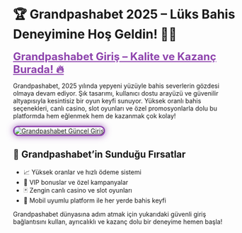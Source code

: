 <!-- Grandpashabet SEO Uyumlu İçerik -->
<h1>🏆 Grandpashabet 2025 – Lüks Bahis Deneyimine Hoş Geldin! 💸🎰</h1>

<a href="https://cutt.ly/Grand2025-giris" title="Grandpashabet Güncel Giriş" style="color: #8e44ad; font-size: 24px; font-weight: bold;">Grandpashabet Giriş – Kalite ve Kazanç Burada! 🔥</a>

<p>Grandpashabet, 2025 yılında yepyeni yüzüyle bahis severlerin gözdesi olmaya devam ediyor. Şık tasarımı, kullanıcı dostu arayüzü ve güvenilir altyapısıyla kesintisiz bir oyun keyfi sunuyor. Yüksek oranlı bahis seçenekleri, canlı casino, slot oyunları ve özel promosyonlarla dolu bu platformda hem eğlenmek hem de kazanmak çok kolay!</p>

<a href="https://cutt.ly/Grand2025-giris" title="Grandpashabet Güncel Giriş">
  <img src="https://i.ibb.co/BtMhhf6/g-venligiris.jpg" alt="Grandpashabet Güncel Giriş" style="max-width: 100%; border: 3px solid #8e44ad; border-radius: 15px; box-shadow: 0 0 15px rgba(142, 68, 173, 0.8);">
</a>

<h2>💎 Grandpashabet’in Sunduğu Fırsatlar</h2>
<ul>
  <li>📈 Yüksek oranlar ve hızlı ödeme sistemi</li>
  <li>🎁 VIP bonuslar ve özel kampanyalar</li>
  <li>🃏 Zengin canlı casino ve slot oyunları</li>
  <li>📲 Mobil uyumlu platform ile her yerde bahis keyfi</li>
</ul>

<p>Grandpashabet dünyasına adım atmak için yukarıdaki güvenli giriş bağlantısını kullan, ayrıcalıklı ve kazanç dolu bir deneyime hemen başla!</p>

<meta name="description" content="Grandpashabet 2025 güncel giriş adresiyle yüksek oranlar, canlı casino, slot oyunları ve özel bonuslarla dolu güvenilir bahis platformu seni bekliyor.">
